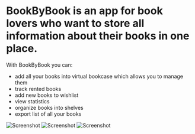 # BookByBook is an app for book lovers who want to store all information about their books in one place.

With BookByBook you can:
  - add all your books into virtual bookcase which allows you to manage them
  - track rented books
  - add new books to wishlist
  - view statistics
  - organize books into shelves
  - export list of all your books
  
![Screenshot](app_screen1.png) ![Screenshot](app_screen2.png) ![Screenshot](app_screen3.png)

